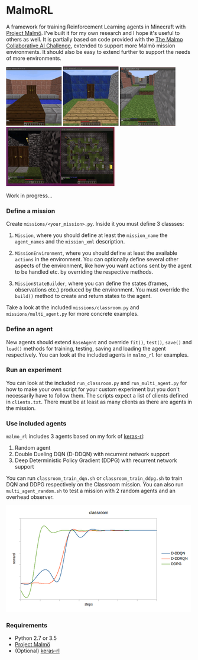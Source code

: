 # MalmoRL
A framework for training Reinforcement Learning agents in Minecraft with [Project Malmö](https://github.com/Microsoft/malmo). I've built it for my own research and I hope it's useful to others as well. It is partially based on code provided with the [The Malmo Collaborative AI Challenge](https://github.com/Microsoft/malmo-challenge), extended to support more Malmö mission environments. It should also be easy to extend further to support the needs of more environments.   

![DRQN with biased ε-greedy](pools_dqn.gif)
![DRQN with biased ε-greedy](rooms_dqn.gif)
![DRQN with biased ε-greedy](obstacles_dqn.gif)
![DRQN with biased ε-greedy](labyrinth_dqn.gif)

Work in progress...

### Define a mission
Create `missions/<your_mission>.py`. Inside it you must define 3 classses: 
1. `Mission`, where you should define at least the `mission_name` the `agent_names` and the `mission_xml` description.

2. `MissionEnvironment`, where you should define at least the available `actions` in the environment. You can optionally define several other aspects of the environment, like how you want actions sent by the agent to be handled etc. by overriding the respective methods.

3. `MissionStateBuilder`, where you can define the states (frames, observations etc.) produced by the environment. You must override the `build()` method to create and return states to the agent.

Take a look at the included `missions/classroom.py` and `missions/multi_agent.py` for more concrete examples.

### Define an agent
New agents should extend `BaseAgent` and override `fit()`, `test()`, `save()` and `load()` methods for training, testing, saving and loading the agent respectively. You can look at the included agents in `malmo_rl` for examples.

### Run an experiment
You can look at the included `run_classroom.py` and `run_multi_agent.py` for how to make your own script for your custom experiment but you don't necessarily have to follow them. The scripts expect a list of clients defined in `clients.txt`. There must be at least as many clients as there are agents in the mission.

### Use included agents
`malmo_rl` includes 3 agents based on my fork of [keras-rl](https://github.com/petrosgk/keras-rl):
1. Random agent
2. Double Dueling DQN (D-DDQN) with recurrent network support
3. Deep Deterministic Policy Gradient (DDPG) with recurrent network support

You can run `classroom_train_dqn.sh` or `classroom_train_ddpg.sh` to train DQN and DDPG respectively on the Classroom mission. You can also run `multi_agent_random.sh` to test a mission with 2 random agents and an overhead observer.

![malmo_rl_agents](dqn_ddpg.png)

### Requirements
- Python 2.7 or 3.5
- [Project Malmö](https://github.com/Microsoft/malmo)
- (Optional) [keras-rl](https://github.com/petrosgk/keras-rl)
